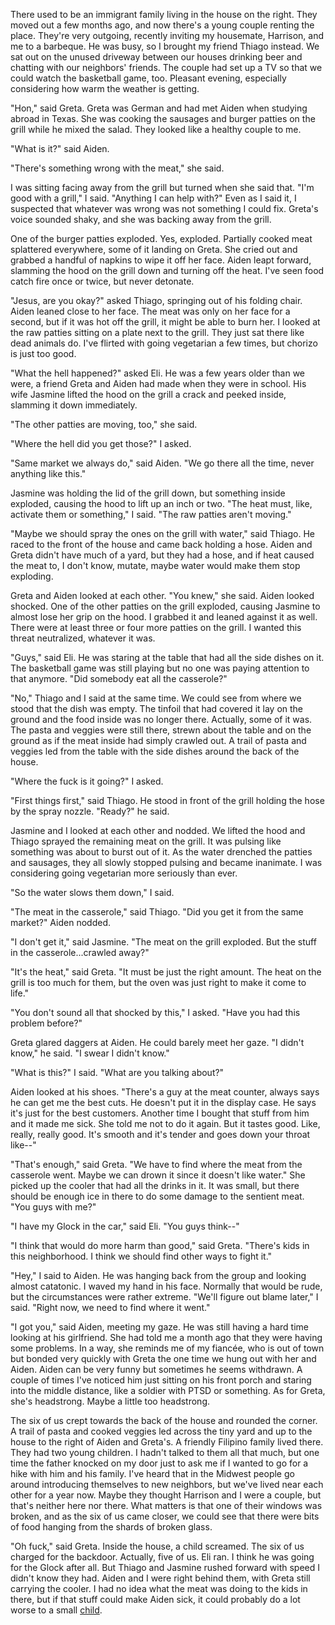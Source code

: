 There used to be an immigrant family living in the house on the right. They moved out a few months ago, and now there's a young couple renting the place. They're very outgoing, recently inviting my housemate, Harrison, and me to a barbeque. He was busy, so I brought my friend Thiago instead. We sat out on the unused driveway between our houses drinking beer and chatting with our neighbors' friends. The couple had set up a TV so that we could watch the basketball game, too. Pleasant evening, especially considering how warm the weather is getting.

"Hon," said Greta. Greta was German and had met Aiden when studying abroad in Texas. She was cooking the sausages and burger patties on the grill while he mixed the salad. They looked like a healthy couple to me.

"What is it?" said Aiden.

"There's something wrong with the meat," she said.

I was sitting facing away from the grill but turned when she said that. "I'm good with a grill," I said. "Anything I can help with?" Even as I said it, I suspected that whatever was wrong was not something I could fix. Greta's voice sounded shaky, and she was backing away from the grill.

One of the burger patties exploded. Yes, exploded. Partially cooked meat splattered everywhere, some of it landing on Greta. She cried out and grabbed a handful of napkins to wipe it off her face. Aiden leapt forward, slamming the hood on the grill down and turning off the heat. I've seen food catch fire once or twice, but never detonate.

"Jesus, are you okay?" asked Thiago, springing out of his folding chair. Aiden leaned close to her face. The meat was only on her face for a second, but if it was hot off the grill, it might be able to burn her. I looked at the raw patties sitting on a plate next to the grill. They just sat there like dead animals do. I've flirted with going vegetarian a few times, but chorizo is just too good.

"What the hell happened?" asked Eli. He was a few years older than we were, a friend Greta and Aiden had made when they were in school. His wife Jasmine lifted the hood on the grill a crack and peeked inside, slamming it down immediately.

"The other patties are moving, too," she said.

"Where the hell did you get those?" I asked.

"Same market we always do," said Aiden. "We go there all the time, never anything like this."

Jasmine was holding the lid of the grill down, but something inside exploded, causing the hood to lift up an inch or two. "The heat must, like, activate them or something," I said. "The raw patties aren't moving."

"Maybe we should spray the ones on the grill with water," said Thiago. He raced to the front of the house and came back holding a hose. Aiden and Greta didn't have much of a yard, but they had a hose, and if heat caused the meat to, I don't know, mutate, maybe water would make them stop exploding.

Greta and Aiden looked at each other. "You knew," she said. Aiden looked shocked. One of the other patties on the grill exploded, causing Jasmine to almost lose her grip on the hood. I grabbed it and leaned against it as well. There were at least three or four more patties on the grill. I wanted this threat neutralized, whatever it was.

"Guys," said Eli. He was staring at the table that had all the side dishes on it. The basketball game was still playing but no one was paying attention to that anymore. "Did somebody eat all the casserole?"

"No," Thiago and I said at the same time. We could see from where we stood that the dish was empty. The tinfoil that had covered it lay on the ground and the food inside was no longer there. Actually, some of it was. The pasta and veggies were still there, strewn about the table and on the ground as if the meat inside had simply crawled out. A trail of pasta and veggies led from the table with the side dishes around the back of the house.

"Where the fuck is it going?" I asked.

"First things first," said Thiago. He stood in front of the grill holding the hose by the spray nozzle. "Ready?" he said.

Jasmine and I looked at each other and nodded. We lifted the hood and Thiago sprayed the remaining meat on the grill. It was pulsing like something was about to burst out of it. As the water drenched the patties and sausages, they all slowly stopped pulsing and became inanimate. I was considering going vegetarian more seriously than ever.

"So the water slows them down," I said.

"The meat in the casserole," said Thiago. "Did you get it from the same market?" Aiden nodded.

"I don't get it," said Jasmine. "The meat on the grill exploded. But the stuff in the casserole...crawled away?"

"It's the heat," said Greta. "It must be just the right amount. The heat on the grill is too much for them, but the oven was just right to make it come to life."

"You don't sound all that shocked by this," I asked. "Have you had this problem before?"

Greta glared daggers at Aiden. He could barely meet her gaze. "I didn't know," he said. "I swear I didn't know."

"What is this?" I said. "What are you talking about?"

Aiden looked at his shoes. "There's a guy at the meat counter, always says he can get me the best cuts. He doesn't put it in the display case. He says it's just for the best customers. Another time I bought that stuff from him and it made me sick. She told me not to do it again. But it tastes good. Like, really, really good. It's smooth and it's tender and goes down your throat like--"

"That's enough," said Greta. "We have to find where the meat from the casserole went. Maybe we can drown it since it doesn't like water." She picked up the cooler that had all the drinks in it. It was small, but there should be enough ice in there to do some damage to the sentient meat. "You guys with me?"

"I have my Glock in the car," said Eli. "You guys think--"

"I think that would do more harm than good," said Greta. "There's kids in this neighborhood. I think we should find other ways to fight it."

"Hey," I said to Aiden. He was hanging back from the group and looking almost catatonic. I waved my hand in his face. Normally that would be rude, but the circumstances were rather extreme. "We'll figure out blame later," I said. "Right now, we need to find where it went."

"I got you," said Aiden, meeting my gaze. He was still having a hard time looking at his girlfriend. She had told me a month ago that they were having some problems. In a way, she reminds me of my  fiancée, who is out of town but bonded very quickly with Greta the one time we hung out with her and Aiden. Aiden can be very funny but sometimes he seems withdrawn. A couple of times I've noticed him just sitting on his front porch and staring into the middle distance, like a soldier with PTSD or something. As for Greta, she's headstrong. Maybe a little too headstrong.

The six of us crept towards the back of the house and rounded the corner. A trail of pasta and cooked veggies led across the tiny yard and up to the house to the right of Aiden and Greta's. A friendly Filipino family lived there. They had two young children. I hadn't talked to them all that much, but one time the father knocked on my door just to ask me if I wanted to go for a hike with him and his family. I've heard that in the Midwest people go around introducing themselves to new neighbors, but we've lived near each other for a year now. Maybe they thought Harrison and I were a couple, but that's neither here nor there. What matters is that one of their windows was broken, and as the six of us came closer, we could see that there were bits of food hanging from the shards of broken glass.

"Oh fuck," said Greta. Inside the house, a child screamed. The six of us charged for the backdoor. Actually, five of us. Eli ran. I think he was going for the Glock after all. But Thiago and Jasmine rushed forward with speed I didn't know they had. Aiden and I were right behind them, with Greta still carrying the cooler. I had no idea what the meat was doing to the kids in there, but if that stuff could make Aiden sick, it could probably do a lot worse to a small [child](https://www.reddit.com/user/_Cu_Chulainn17).